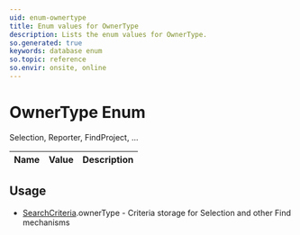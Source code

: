 ```yaml
---
uid: enum-ownertype
title: Enum values for OwnerType
description: Lists the enum values for OwnerType.
so.generated: true
keywords: database enum
so.topic: reference
so.envir: onsite, online
---
```


# OwnerType Enum

Selection, Reporter, FindProject, ...

| Name | Value | Description |
|------|-------|-------------|

## Usage

* [SearchCriteria](../searchcriteria.md).ownerType - Criteria storage for Selection and other Find mechanisms
